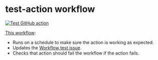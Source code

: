 # test-action workflow

[![Test GitHub action](https://github.com/edumserrano/find-create-or-update-comment/actions/workflows/test-action.yml/badge.svg)](https://github.com/edumserrano/find-create-or-update-comment/actions/workflows/test-action.yml)

[This workflow](/.github/workflows/test-action.yml):

- Runs on a schedule to make sure the action is working as expected.
- Updates the [Workflow test issue](https://github.com/edumserrano/find-create-or-update-comment/issues/1).
- Checks that action should fail the workflow if the action fails.

